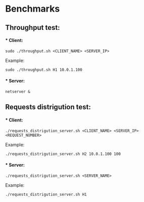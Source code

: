 # Benchmarks

## Throughput test:
#### * Client:

	sudo ./throughput.sh <CLIENT_NAME> <SERVER_IP>

Example:

	sudo ./throughput.sh H1 10.0.1.100

#### * Server:

	netserver &

## Requests distrigution test:
#### * Client:

	./requests_distrigution_server.sh <CLIENT_NAME> <SERVER_IP> <REQUEST_NUMBER>

Example:

	./requests_distrigution_server.sh H2 10.0.1.100 100

#### * Server:

	./requests_distrigution_server.sh <SERVER_NAME>

Example:

	./requests_distrigution_server.sh H1
